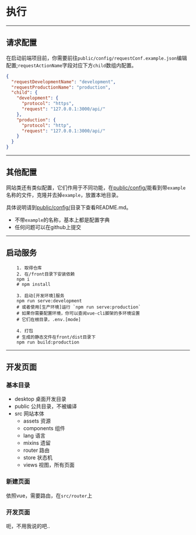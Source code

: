 # 执行

----

## 请求配置
在启动前端项目前，你需要前往`public/config/requestConf.example.json`编辑配置;`requestActionName`字段对应下方`child`数组内配置。

```json
{
  "requestDevelopmentName": "development",
  "requestProductionName": "production",
  "child": {
    "development": {
      "protocol": "https",
      "request": "127.0.0.1:3000/api/"
    },
    "production": {
      "protocol": "http",
      "request": "127.0.0.1:3000/api/"
    }
  }
}
```

----

## 其他配置

网站类还有类似配置，它们作用于不同功能，在[public/config/](public/config/)能看到带`example`名称的文件，克隆并去掉`example`，放置本地目录。

具体说明请到[public/config/](public/config/)目录下查看README.md。

* 不带`example`的名称，基本上都是配置字典
* 任何问题可以在github上提交

----

## 启动服务

```
    1. 取得仓库
    2. 在/front目录下安装依赖
    npm i
    # npm install

    3. 启动[开发环境]服务
    npm run serve:development
    # 或者使用[生产环境]运行 `npm run serve:production`
    # 如果你需要配置环境，你可以查阅vue-cli脚架的多环境设置
    # 它们在根目录，.env.[mode]
    
    4. 打包
    # 生成的静态文件在front/dist目录下
    npm run build:production
```

----

## 开发页面

### 基本目录
* desktop 桌面开发目录
* public 公共目录，不被编译
* src 网站本体
  * assets 资源
  * components 组件
  * lang 语言
  * mixins 遗留
  * router 路由
  * store 状态机
  * views 视图，所有页面

### 新建页面
依照vue，需要路由，在`src/router`上

### 开发页面

呃，不用我说的吧..
